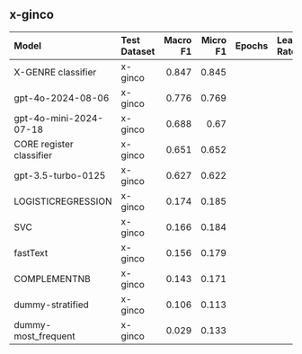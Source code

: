 ## x-ginco

| Model                    | Test Dataset   |   Macro F1 |   Micro F1 | Epochs   | Learning Rate   |
|:-------------------------|:---------------|-----------:|-----------:|:---------|:----------------|
| X-GENRE classifier       | x-ginco        |      0.847 |      0.845 |          |                 |
| gpt-4o-2024-08-06        | x-ginco        |      0.776 |      0.769 |          |                 |
| gpt-4o-mini-2024-07-18   | x-ginco        |      0.688 |      0.67  |          |                 |
| CORE register classifier | x-ginco        |      0.651 |      0.652 |          |                 |
| gpt-3.5-turbo-0125       | x-ginco        |      0.627 |      0.622 |          |                 |
| LOGISTICREGRESSION       | x-ginco        |      0.174 |      0.185 |          |                 |
| SVC                      | x-ginco        |      0.166 |      0.184 |          |                 |
| fastText                 | x-ginco        |      0.156 |      0.179 |          |                 |
| COMPLEMENTNB             | x-ginco        |      0.143 |      0.171 |          |                 |
| dummy-stratified         | x-ginco        |      0.106 |      0.113 |          |                 |
| dummy-most_frequent      | x-ginco        |      0.029 |      0.133 |          |                 |
